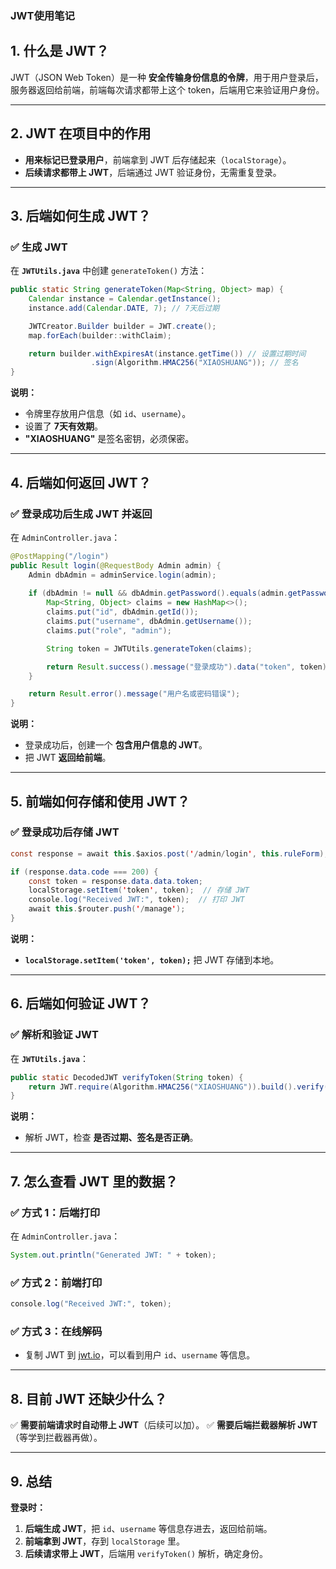 ### JWT使用笔记

## **1. 什么是 JWT？**

JWT（JSON Web Token）是一种 **安全传输身份信息的令牌**，用于用户登录后，服务器返回给前端，前端每次请求都带上这个 token，后端用它来验证用户身份。

------

## **2. JWT 在项目中的作用**

- **用来标记已登录用户**，前端拿到 JWT 后存储起来（`localStorage`）。
- **后续请求都带上 JWT**，后端通过 JWT 验证身份，无需重复登录。

------

## **3. 后端如何生成 JWT？**

### **✅ 生成 JWT**

在 **`JWTUtils.java`** 中创建 `generateToken()` 方法：

```java
public static String generateToken(Map<String, Object> map) {
    Calendar instance = Calendar.getInstance();
    instance.add(Calendar.DATE, 7); // 7天后过期

    JWTCreator.Builder builder = JWT.create();
    map.forEach(builder::withClaim);

    return builder.withExpiresAt(instance.getTime()) // 设置过期时间
                  .sign(Algorithm.HMAC256("XIAOSHUANG")); // 签名
}
```

**说明：**

- 令牌里存放用户信息（如 `id`、`username`）。
- 设置了 **7天有效期**。
- **"XIAOSHUANG"** 是签名密钥，必须保密。

------

## **4. 后端如何返回 JWT？**

### **✅ 登录成功后生成 JWT 并返回**

在 `AdminController.java`：

```java
@PostMapping("/login")
public Result login(@RequestBody Admin admin) {
    Admin dbAdmin = adminService.login(admin);
    
    if (dbAdmin != null && dbAdmin.getPassword().equals(admin.getPassword())) {
        Map<String, Object> claims = new HashMap<>();
        claims.put("id", dbAdmin.getId());
        claims.put("username", dbAdmin.getUsername());
        claims.put("role", "admin");

        String token = JWTUtils.generateToken(claims);

        return Result.success().message("登录成功").data("token", token);
    }

    return Result.error().message("用户名或密码错误");
}
```

**说明：**

- 登录成功后，创建一个 **包含用户信息的 JWT**。
- 把 JWT **返回给前端**。

------

## **5. 前端如何存储和使用 JWT？**

### **✅ 登录成功后存储 JWT**

```java
const response = await this.$axios.post('/admin/login', this.ruleForm);

if (response.data.code === 200) {
    const token = response.data.data.token;
    localStorage.setItem('token', token);  // 存储 JWT
    console.log("Received JWT:", token);  // 打印 JWT
    await this.$router.push('/manage');
}
```

**说明：**

- **`localStorage.setItem('token', token);`** 把 JWT 存储到本地。

------

## **6. 后端如何验证 JWT？**

### **✅ 解析和验证 JWT**

在 **`JWTUtils.java`**：

```java
public static DecodedJWT verifyToken(String token) {
    return JWT.require(Algorithm.HMAC256("XIAOSHUANG")).build().verify(token);
}
```

**说明：**

- 解析 JWT，检查 **是否过期、签名是否正确**。

------

## **7. 怎么查看 JWT 里的数据？**

### **✅ 方式 1：后端打印**

在 `AdminController.java`：

```java
System.out.println("Generated JWT: " + token);
```

### **✅ 方式 2：前端打印**

```java
console.log("Received JWT:", token);
```

### **✅ 方式 3：在线解码**

- 复制 JWT 到 [jwt.io](https://jwt.io/)，可以看到用户 `id`、`username` 等信息。

------

## **8. 目前 JWT 还缺少什么？**

✅ **需要前端请求时自动带上 JWT**（后续可以加）。
✅ **需要后端拦截器解析 JWT**（等学到拦截器再做）。

------

## **9. 总结**

**登录时：**

1. **后端生成 JWT**，把 `id`、`username` 等信息存进去，返回给前端。
2. **前端拿到 JWT**，存到 `localStorage` 里。
3. **后续请求带上 JWT**，后端用 `verifyToken()` 解析，确定身份。